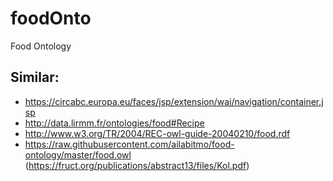 # foodOnto
Food Ontology



## Similar:
* https://circabc.europa.eu/faces/jsp/extension/wai/navigation/container.jsp
* http://data.lirmm.fr/ontologies/food#Recipe
* http://www.w3.org/TR/2004/REC-owl-guide-20040210/food.rdf
* https://raw.githubusercontent.com/ailabitmo/food-ontology/master/food.owl (https://fruct.org/publications/abstract13/files/Kol.pdf)
